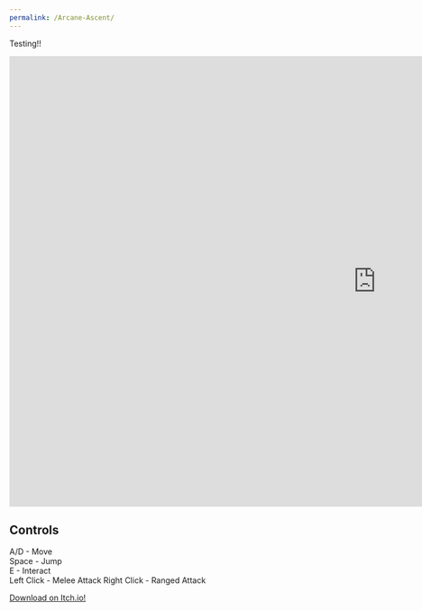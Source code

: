 ```yaml
---
permalink: /Arcane-Ascent/
---
```


Testing!!
<iframe src="https://banres.github.io/Hub/Games/ArcaneAscent/" align="center" name="Arcane Ascent" style="height:800px;width:1300px;border:none;" title="Arcane Ascent"></iframe>

## Controls
A/D - Move  
Space - Jump  
E - Interact  
Left Click - Melee Attack
Right Click - Ranged Attack

[Download on Itch.io!](https://banres.itch.io/arcane-ascent)
